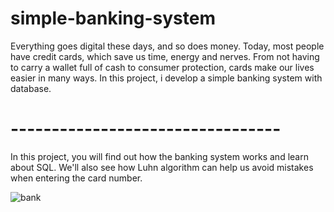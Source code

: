 # simple-banking-system

Everything goes digital these days, and so does money. 
Today, most people have credit cards, which save us time, energy and nerves.
From not having to carry a wallet full of cash to consumer protection, cards make our lives easier in many ways.
In this project, i develop a simple banking system with database.
# --------------------------------- #
In this project, you will find out how the banking system works and learn about SQL.
We'll also see how Luhn algorithm can help us avoid mistakes when entering the card number.


![bank](https://user-images.githubusercontent.com/53114683/119341365-557b5c00-bc9c-11eb-89c9-8a1fb17950fb.jpg)
